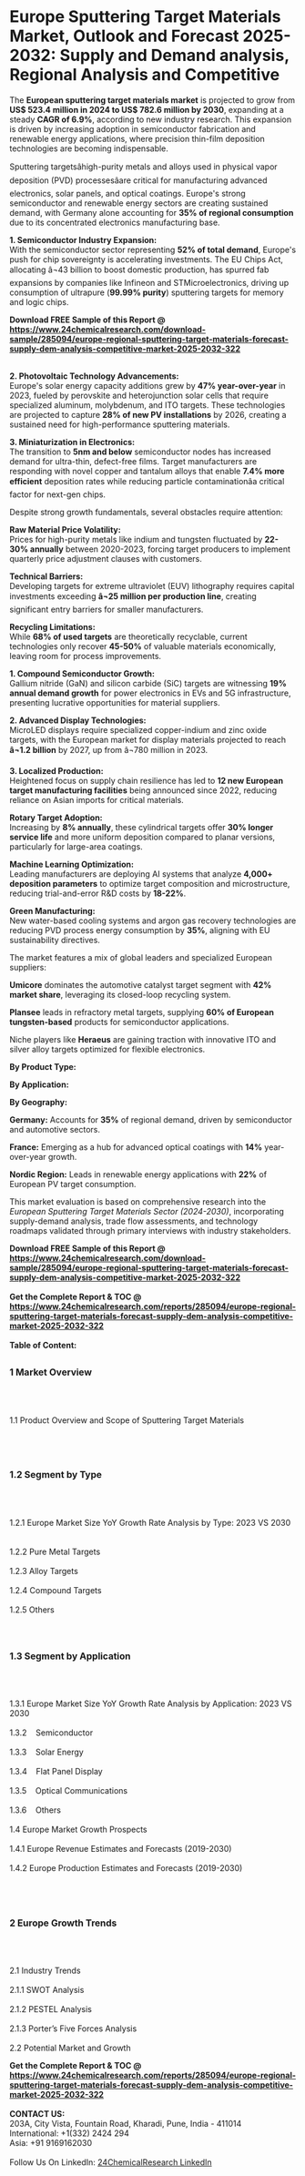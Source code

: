<h1>Europe Sputtering Target Materials Market, Outlook and Forecast 2025-2032: Supply and Demand analysis, Regional Analysis and Competitive</h1><p>The <strong>European sputtering target materials market</strong> is projected to grow from <strong>US$ 523.4 million in 2024 to US$ 782.6 million by 2030</strong>, expanding at a steady <strong>CAGR of 6.9%</strong>, according to new industry research. This expansion is driven by increasing adoption in semiconductor fabrication and renewable energy applications, where precision thin-film deposition technologies are becoming indispensable.</p><p>Sputtering targetsâhigh-purity metals and alloys used in physical vapor deposition (PVD) processesâare critical for manufacturing advanced electronics, solar panels, and optical coatings. Europe's strong semiconductor and renewable energy sectors are creating sustained demand, with Germany alone accounting for <strong>35% of regional consumption</strong> due to its concentrated electronics manufacturing base.</p><p><strong>1. Semiconductor Industry Expansion:</strong><br>
With the semiconductor sector representing <strong>52% of total demand</strong>, Europe's push for chip sovereignty is accelerating investments. The EU Chips Act, allocating â¬43 billion to boost domestic production, has spurred fab expansions by companies like Infineon and STMicroelectronics, driving up consumption of ultrapure (<strong>99.99% purity</strong>) sputtering targets for memory and logic chips.</p><div><b>Download FREE Sample of this Report @ 
            <a href="https://www.24chemicalresearch.com/download-sample/285094/europe-regional-sputtering-target-materials-forecast-supply-dem-analysis-competitive-market-2025-2032-322">
            https://www.24chemicalresearch.com/download-sample/285094/europe-regional-sputtering-target-materials-forecast-supply-dem-analysis-competitive-market-2025-2032-322</a></b></div><br><p><strong>2. Photovoltaic Technology Advancements:</strong><br>
Europe's solar energy capacity additions grew by <strong>47% year-over-year</strong> in 2023, fueled by perovskite and heterojunction solar cells that require specialized aluminum, molybdenum, and ITO targets. These technologies are projected to capture <strong>28% of new PV installations</strong> by 2026, creating a sustained need for high-performance sputtering materials.</p><p><strong>3. Miniaturization in Electronics:</strong><br>
The transition to <strong>5nm and below</strong> semiconductor nodes has increased demand for ultra-thin, defect-free films. Target manufacturers are responding with novel copper and tantalum alloys that enable <strong>7.4% more efficient</strong> deposition rates while reducing particle contaminationâa critical factor for next-gen chips.</p><p>Despite strong growth fundamentals, several obstacles require attention:</p><p><strong>Raw Material Price Volatility:</strong><br>
	Prices for high-purity metals like indium and tungsten fluctuated by <strong>22-30% annually</strong> between 2020-2023, forcing target producers to implement quarterly price adjustment clauses with customers.</p><p><strong>Technical Barriers:</strong><br>
	Developing targets for extreme ultraviolet (EUV) lithography requires capital investments exceeding <strong>â¬25 million per production line</strong>, creating significant entry barriers for smaller manufacturers.</p><p><strong>Recycling Limitations:</strong><br>
	While <strong>68% of used targets</strong> are theoretically recyclable, current technologies only recover <strong>45-50%</strong> of valuable materials economically, leaving room for process improvements.</p><p><strong>1. Compound Semiconductor Growth:</strong><br>
Gallium nitride (GaN) and silicon carbide (SiC) targets are witnessing <strong>19% annual demand growth</strong> for power electronics in EVs and 5G infrastructure, presenting lucrative opportunities for material suppliers.</p><p><strong>2. Advanced Display Technologies:</strong><br>
MicroLED displays require specialized copper-indium and zinc oxide targets, with the European market for display materials projected to reach <strong>â¬1.2 billion</strong> by 2027, up from â¬780 million in 2023.</p><p><strong>3. Localized Production:</strong><br>
Heightened focus on supply chain resilience has led to <strong>12 new European target manufacturing facilities</strong> being announced since 2022, reducing reliance on Asian imports for critical materials.</p><p><strong>Rotary Target Adoption:</strong><br>
	Increasing by <strong>8% annually</strong>, these cylindrical targets offer <strong>30% longer service life</strong> and more uniform deposition compared to planar versions, particularly for large-area coatings.</p><p><strong>Machine Learning Optimization:</strong><br>
	Leading manufacturers are deploying AI systems that analyze <strong>4,000+ deposition parameters</strong> to optimize target composition and microstructure, reducing trial-and-error R&amp;D costs by <strong>18-22%</strong>.</p><p><strong>Green Manufacturing:</strong><br>
	New water-based cooling systems and argon gas recovery technologies are reducing PVD process energy consumption by <strong>35%</strong>, aligning with EU sustainability directives.</p><p>The market features a mix of global leaders and specialized European suppliers:</p><p><strong>Umicore</strong> dominates the automotive catalyst target segment with <strong>42% market share</strong>, leveraging its closed-loop recycling system.</p><p><strong>Plansee</strong> leads in refractory metal targets, supplying <strong>60% of European tungsten-based</strong> products for semiconductor applications.</p><p>Niche players like <strong>Heraeus</strong> are gaining traction with innovative ITO and silver alloy targets optimized for flexible electronics.</p><p><strong>By Product Type:</strong></p><p><strong>By Application:</strong></p><p><strong>By Geography:</strong></p><p><strong>Germany:</strong> Accounts for <strong>35%</strong> of regional demand, driven by semiconductor and automotive sectors.</p><p><strong>France:</strong> Emerging as a hub for advanced optical coatings with <strong>14%</strong> year-over-year growth.</p><p><strong>Nordic Region:</strong> Leads in renewable energy applications with <strong>22%</strong> of European PV target consumption.</p><p>This market evaluation is based on comprehensive research into the <em>European Sputtering Target Materials Sector (2024-2030)</em>, incorporating supply-demand analysis, trade flow assessments, and technology roadmaps validated through primary interviews with industry stakeholders.</p><div><b>Download FREE Sample of this Report @ 
            <a href="https://www.24chemicalresearch.com/download-sample/285094/europe-regional-sputtering-target-materials-forecast-supply-dem-analysis-competitive-market-2025-2032-322">
            https://www.24chemicalresearch.com/download-sample/285094/europe-regional-sputtering-target-materials-forecast-supply-dem-analysis-competitive-market-2025-2032-322</a></b></div><br><div><b>Get the Complete Report & TOC @ 
            <a href="https://www.24chemicalresearch.com/reports/285094/europe-regional-sputtering-target-materials-forecast-supply-dem-analysis-competitive-market-2025-2032-322">
            https://www.24chemicalresearch.com/reports/285094/europe-regional-sputtering-target-materials-forecast-supply-dem-analysis-competitive-market-2025-2032-322</a></b></div><br>
            <b>Table of Content:</b><p><h2><span style="font-size:16px"><strong>1 Market Overview&nbsp;&nbsp; &nbsp;</strong></span></h2><br />
<br />
<p>1.1 Product Overview and Scope of Sputtering Target Materials&nbsp;</p><br />
<br />
<h2><strong><span style="font-size:16px">1.2 Segment by Type&nbsp;&nbsp; &nbsp;</span></strong></h2><br />
<br />
<p>1.2.1 Europe Market Size YoY Growth Rate Analysis by Type: 2023 VS 2030&nbsp;&nbsp; &nbsp;<br /><br />
1.2.2 Pure Metal Targets&nbsp;&nbsp; &nbsp;<br /><br />
1.2.3 Alloy Targets<br /><br />
1.2.4 Compound Targets<br /><br />
1.2.5 Others<br /><br />
<br />
<h2><span style="font-size:16px"><strong>1.3 Segment by Application&nbsp;&nbsp;</strong></span></h2><br />
<br />
<p>1.3.1 Europe Market Size YoY Growth Rate Analysis by Application: 2023 VS 2030&nbsp;&nbsp; &nbsp;<br /><br />
1.3.2&nbsp;&nbsp; &nbsp;Semiconductor<br /><br />
1.3.3&nbsp;&nbsp; &nbsp;Solar Energy<br /><br />
1.3.4&nbsp;&nbsp; &nbsp;Flat Panel Display<br /><br />
1.3.5&nbsp;&nbsp; &nbsp;Optical Communications<br /><br />
1.3.6&nbsp;&nbsp; &nbsp;Others<br /><br />
1.4 Europe Market Growth Prospects&nbsp;&nbsp; &nbsp;<br /><br />
1.4.1 Europe Revenue Estimates and Forecasts (2019-2030)&nbsp;&nbsp; &nbsp;<br /><br />
1.4.2 Europe Production Estimates and Forecasts (2019-2030)&nbsp;&nbsp;</p><br />
<br />
<h2><span style="font-size:16px"><strong>2 Europe Growth Trends&nbsp;&nbsp; &nbsp;</strong></span></h2><br />
<br />
<p>2.1 Industry Trends&nbsp;&nbsp; &nbsp;<br /><br />
2.1.1 SWOT Analysis&nbsp;&nbsp; &nbsp;<br /><br />
2.1.2 PESTEL Analysis&nbsp;&nbsp; &nbsp;<br /><br />
2.1.3 Porter&rsquo;s Five Forces Analysis&nbsp;&nbsp; &nbsp;<br /><br />
2.2 Potential Market and Growth</p><div><b>Get the Complete Report & TOC @ 
            <a href="https://www.24chemicalresearch.com/reports/285094/europe-regional-sputtering-target-materials-forecast-supply-dem-analysis-competitive-market-2025-2032-322">
            https://www.24chemicalresearch.com/reports/285094/europe-regional-sputtering-target-materials-forecast-supply-dem-analysis-competitive-market-2025-2032-322</a></b></div><br><b>CONTACT US:</b><br>
            203A, City Vista, Fountain Road, Kharadi, Pune, India - 411014<br>
            International: +1(332) 2424 294<br>
            Asia: +91 9169162030 <br><br>
            Follow Us On LinkedIn: <a href="https://www.linkedin.com/company/24chemicalresearch/">24ChemicalResearch LinkedIn</a>